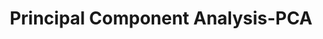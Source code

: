 ---
title: "Principal Component Analysis-PCA"

categories: ['']

tags: ['Principal', 'Component', 'Analysis', 'PCA']

arwords: 'تحليل المكون الرئيسي'

arexps: []

enwords: ['Principal Component Analysis-PCA']

enexps: []

arlexicons: 'ح'

enlexicons: 'P'

authors: ['Ruqayya Roshdy']

translators: ['']

citations: 'العربية والذكاء الاصطناعي'

sources: 'مركز الملك عبدالله بن عبدالعزيز الدولي لخدمة اللغة العربية'

word: "true"

slug: ""
---